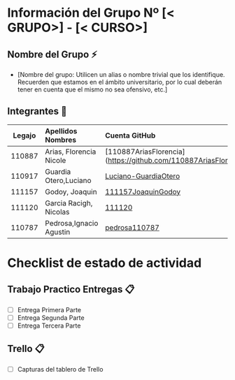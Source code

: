 # Información del Grupo Nº [< GRUPO>] - [< CURSO>]


## Nombre del Grupo :zap:

* [Nombre del grupo: Utilicen un alias o nombre trivial que los identifique. Recuerden que estamos en el ámbito universitario, por lo cual deberán tener en cuenta que el mismo no sea ofensivo, etc.]


## Integrantes :busts_in_silhouette:

| Legajo| Apellidos Nombres  | Cuenta GitHub | Linkedin
| :------: | :-------- | :-------- | :-------- |
| 110887 | Arias, Florencia Nicole |[110887AriasFlorencia] (https://github.com/110887AriasFlorencia)|florenciaarias1995 (https://www.linkedin.com/in/florenciaarias1995/)|
| 110917 | Guardia Otero,Luciano |[Luciano-GuardiaOtero](https://github.com/Luciano-GuardiaOtero)|[UserLinkedin](https://ar.linkedin.com/)|
| 111157 | Godoy, Joaquin | [111157JoaquinGodoy](https://github.com/111157JoaquinGodoy) |[UserLinkedin](https://ar.linkedin.com/)|
| 111120 | Garcia Racigh, Nicolas |[111120](https://github.com/111120)|
| 110787 | Pedrosa,Ignacio Agustin |[pedrosa110787](https://github.com/pedrosa110787)|


# Checklist de estado de actividad

## Trabajo Practico Entregas :clipboard:
- [ ] Entrega Primera Parte
- [ ] Entrega Segunda Parte
- [ ] Entrega Tercera Parte

## Trello :clipboard:
- [ ] Capturas del tablero de Trello
